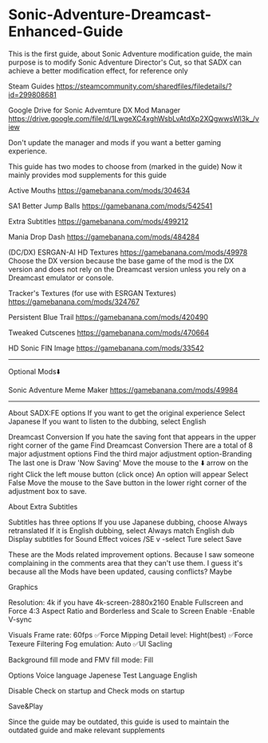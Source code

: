 # Sonic-Adventure-Dreamcast-Enhanced-Guide
This is the first guide, about Sonic Adventure modification guide, the main purpose is to modify Sonic Adventure Director's Cut, so that SADX can achieve a better modification effect, for reference only

Steam Guides
https://steamcommunity.com/sharedfiles/filedetails/?id=299808681

Google Drive for Sonic Advemture DX Mod Manager
https://drive.google.com/file/d/1LwgeXC4xghWsbLvAtdXp2XQgwwsWl3k_/view

Don't update the manager and mods if you want a better gaming experience.

This guide has two modes to choose from (marked in the guide)
Now it mainly provides mod supplements for this guide

Active Mouths
https://gamebanana.com/mods/304634

SA1 Better Jump Balls
https://gamebanana.com/mods/542541

Extra Subtitles
https://gamebanana.com/mods/499212

Mania Drop Dash
https://gamebanana.com/mods/484284

(DC/DX) ESRGAN-AI HD Textures
https://gamebanana.com/mods/49978
Choose the DX version because the base game of the mod is the DX version and does not rely on the Dreamcast version unless you rely on a Dreamcast emulator or console.

Tracker's Textures (for use with ESRGAN Textures)
https://gamebanana.com/mods/324767

Persistent Blue Trail
https://gamebanana.com/mods/420490

Tweaked Cutscenes
https://gamebanana.com/mods/470664

HD Sonic FIN Image
https://gamebanana.com/mods/33542

--------------------------------------

Optional Mods⬇️

Sonic Adventure Meme Maker
https://gamebanana.com/mods/49984

----------------------------------------------------------------
About SADX:FE options
If you want to get the original experience
Select Japanese
If you want to listen to the dubbing, select English

Dreamcast Conversion
If you hate the saving font that appears in the upper right corner of the game
Find Dreamcast Conversion
There are a total of 8 major adjustment options
Find the third major adjustment option-Branding
The last one is Draw 'Now Saving'
Move the mouse to the ⬇️ arrow on the right
Click the left mouse button (click once)
An option will appear
Select False
Move the mouse to the Save button in the lower right corner of the adjustment box to save.

About Extra Subtitles

Subtitles has three options
If you use Japanese dubbing, choose Always retranslated
If it is English dubbing, select Always match English dub
Display subtitles for Sound Effect voices /SE v -select Ture
select Save

These are the Mods related improvement options.
Because I saw someone complaining in the comments area that they can't use them.
I guess it's because all the Mods have been updated, causing conflicts? Maybe

Graphics

Resolution: 4k if you have 4k-screen-2880x2160
Enable Fullscreen and Force 4:3 Aspect Ratio and Borderless and Scale to Screen 
Enable -Enable V-sync

Visuals
Frame rate: 60fps ✅Force Mipping
Detail level: Hight(best) ✅Force Texeure Filtering
Fog emulation: Auto ✅UI Sacling

Background fill mode and FMV fill mode: Fill

Options
Voice language Japenese
Test Language English

Disable Check on startup and Check mods on startup

Save&Play


Since the guide may be outdated, this guide is used to maintain the outdated guide and make relevant supplements
